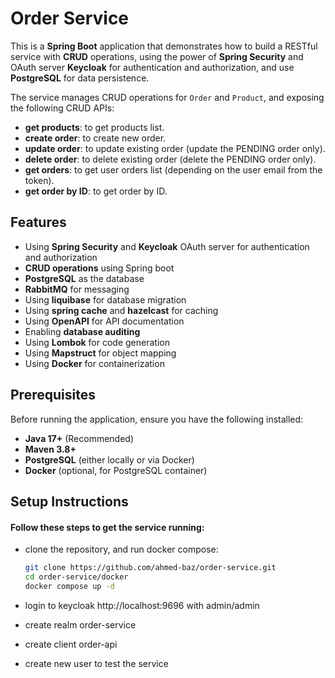 # Order Service

This is a **Spring Boot** application that demonstrates how to build a RESTful service with **CRUD** operations, using
the power of **Spring Security** and OAuth server **Keycloak** for authentication and authorization, and
use **PostgreSQL** for data persistence.

The service manages CRUD operations for `Order` and `Product`, and exposing the following CRUD APIs:

- **get products**: to get products list.
- **create order**: to create new order.
- **update order**: to update existing order (update the PENDING order only).
- **delete order**: to delete existing order (delete the PENDING order only).
- **get orders**: to get user orders list (depending on the user email from the token).
- **get order by ID**: to get order by ID.

## Features

- Using **Spring Security** and **Keycloak** OAuth server for authentication and authorization
- **CRUD operations** using Spring boot
- **PostgreSQL** as the database
- **RabbitMQ** for messaging
- Using **liquibase**  for database migration
- Using **spring cache** and **hazelcast** for caching
- Using **OpenAPI** for API documentation
- Enabling **database auditing**
- Using **Lombok** for code generation
- Using **Mapstruct** for object mapping
- Using **Docker** for containerization

## Prerequisites

Before running the application, ensure you have the following installed:

- **Java 17+** (Recommended)
- **Maven 3.8+**
- **PostgreSQL** (either locally or via Docker)
- **Docker** (optional, for PostgreSQL container)

## Setup Instructions

#### Follow these steps to get the service running:

- clone the repository, and run docker compose:

    ```bash
    git clone https://github.com/ahmed-baz/order-service.git
    cd order-service/docker
    docker compose up -d
    ```

- login to keycloak http://localhost:9696 with admin/admin
- create realm order-service
- create client order-api
- create new user to test the service
